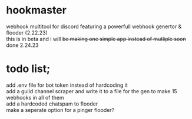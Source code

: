 # hookmaster
webhook multitool for discord featuring a powerfull webhook genertor & flooder (2.22.23)  
this is in beta and i will ~~be making one simple app instead of mutliple soon~~ done 2.24.23  
# todo list;
add .env file for bot token instead of hardcoding it  
add a guild channel scraper and write it to a file for the gen to make 15 webhooks in all of them  
add a hardcoded chatspam to flooder  
make a seperate option for a pinger flooder?  
